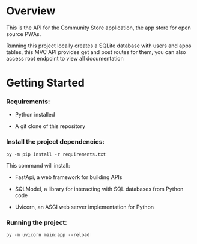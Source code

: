 # Overview

This is the API for the Community Store application, the app store for open source PWAs.

Running this project locally creates a SQLite database with users and apps tables, this MVC API provides get and post routes for them, you can also access root endpoint to view all documentation 

# Getting Started

### Requirements:

- Python installed

- A git clone of this repository

### Install the project dependencies:

```py -m pip install -r requirements.txt```

This command will install: 

- FastApi, a web framework for building APIs

- SQLModel, a library for interacting with SQL databases from Python code

- Uvicorn, an ASGI web server implementation for Python

### Running the project:

```py -m uvicorn main:app --reload```